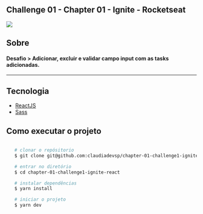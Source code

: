 ## Challenge 01 - Chapter 01 - Ignite - Rocketseat

<div>
    <img src="https://ik.imagekit.io/6ktc8znrdv0/Screenshot_from_2021-09-05_10-31-14_cdwsi7mehyn.png?updatedAt=1630848827504">
</div>

## Sobre

#### Desafio > Adicionar, excluir e validar campo input com as tasks adicionadas.
---
## Tecnologia

- [ReactJS](https://reactjs.org)
- [Sass](https://sass-lang.com/)


## Como executar o projeto

```bash

   # clonar o repósitorio
   $ git clone git@github.com:claudiadevsp/chapter-01-challenge1-ignite-react.git

   # entrar no diretório
   $ cd chapter-01-challenge1-ignite-react

   # instalar dependências
   $ yarn install

   # iniciar o projeto
   $ yarn dev
